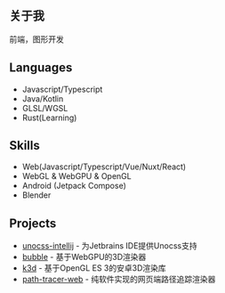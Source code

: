 ## 关于我
前端，图形开发

## Languages
- Javascript/Typescript
- Java/Kotlin
- GLSL/WGSL
- Rust(Learning)

## Skills
- Web(Javascript/Typescript/Vue/Nuxt/React)
- WebGL & WebGPU & OpenGL
- Android (Jetpack Compose)
- Blender

## Projects
- [unocss-intellij](https://github.com/re-ovo/unocss-intellij) - 为Jetbrains IDE提供Unocss支持
- [bubble](https://github.com/re-ovo/bubble) - 基于WebGPU的3D渲染器
- [k3d](https://github.com/re-ovo/k3d) - 基于OpenGL ES 3的安卓3D渲染库
- [path-tracer-web](https://github.com/re-ovo/path-tracer-web) - 纯软件实现的网页端路径追踪渲染器
